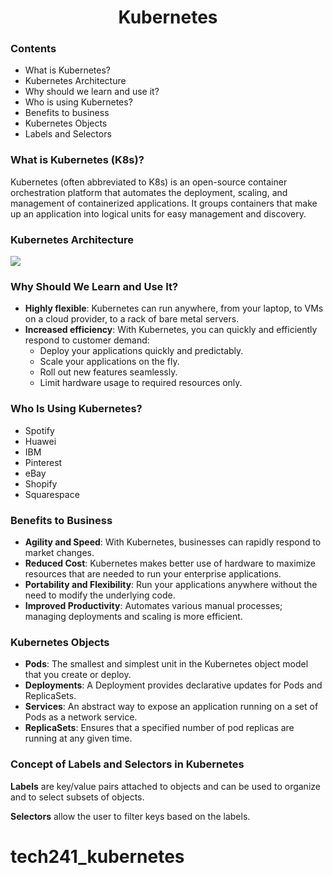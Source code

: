 <h1 style="text-align: center;">Kubernetes</h1>

### Contents
* What is Kubernetes?
* Kubernetes Architecture
* Why should we learn and use it?
* Who is using Kubernetes?
* Benefits to business
* Kubernetes Objects
* Labels and Selectors

### What is Kubernetes (K8s)?

Kubernetes (often abbreviated to K8s) is an open-source container orchestration platform that automates the deployment, scaling, and management of containerized applications. It groups containers that make up an application into logical units for easy management and discovery.

### Kubernetes Architecture
![](https://www.cncf.io/wp-content/uploads/2020/08/Kubernetes-architecture-diagram-1-1.png)

### Why Should We Learn and Use It?

- **Highly flexible**: Kubernetes can run anywhere, from your laptop, to VMs on a cloud provider, to a rack of bare metal servers.
- **Increased efficiency**: With Kubernetes, you can quickly and efficiently respond to customer demand: 
    - Deploy your applications quickly and predictably.
    - Scale your applications on the fly.
    - Roll out new features seamlessly.
    - Limit hardware usage to required resources only.

### Who Is Using Kubernetes?

- Spotify
- Huawei
- IBM
- Pinterest
- eBay
- Shopify
- Squarespace

### Benefits to Business

- **Agility and Speed**: With Kubernetes, businesses can rapidly respond to market changes.
- **Reduced Cost**: Kubernetes makes better use of hardware to maximize resources that are needed to run your enterprise applications.
- **Portability and Flexibility**: Run your applications anywhere without the need to modify the underlying code.
- **Improved Productivity**: Automates various manual processes; managing deployments and scaling is more efficient.

### Kubernetes Objects

- **Pods**: The smallest and simplest unit in the Kubernetes object model that you create or deploy.
- **Deployments**: A Deployment provides declarative updates for Pods and ReplicaSets.
- **Services**: An abstract way to expose an application running on a set of Pods as a network service.
- **ReplicaSets**: Ensures that a specified number of pod replicas are running at any given time.

### Concept of Labels and Selectors in Kubernetes

**Labels** are key/value pairs attached to objects and can be used to organize and to select subsets of objects. 

**Selectors** allow the user to filter keys based on the labels.
# tech241_kubernetes
